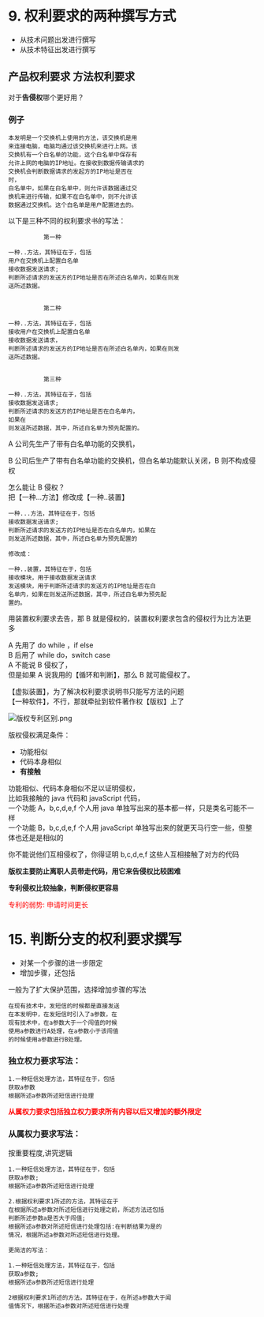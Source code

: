 # 9. 权利要求的两种撰写方式

- 从技术问题出发进行撰写
- 从技术特征出发进行撰写

## 产品权利要求 方法权利要求

对于**告侵权**哪个更好用？

### 例子

```text
本发明是一个交换机上使用的方法，该交换机是用
来连接电脑，电脑均通过该交换机来进行上网。该
交换机有一个白名单的功能，这个白名单中保存有
允许上网的电脑的IP地址。在接收到数据传输请求的
交换机会判断数据请求的发起方的IP地址是否在
时，
白名单中，如果在白名单中，则允许该数据通过交
换机来进行传输，如果不在白名单中，则不允许该
数据通过交换机。这个白名单是用户配置进去的。

```

以下是三种不同的权利要求书的写法：

```
          第一种

一种..方法，其特征在于，包括
用户在交换机上配置白名单
接收数据发送请求;
判断所述请求的发送方的IP地址是否在所述白名单内，如果在则发
送所述数据。


          第二种

一种..方法，其特征在于，包括
接收用户在交换机上配置白名单
接收数据发送请求，
判断所述请求的发送方的IP地址是否在所述白名单内，如果在则发
送所述数据。


          第三种

一种..方法，其特征在于，包括
接收数据发送请求;
判断所述请求的发送方的IP地址是否在白名单内，
如果在
则发送所述数据，其中，所述白名单为预先配置的。
```

A 公司先生产了带有白名单功能的交换机，

B 公司后生产了带有白名单功能的交换机，但白名单功能默认关闭，B 则不构成侵权

怎么能让 B 侵权？  
把【一种...方法】修改成【一种..装置】

```
一种...方法，其特征在于，包括
接收数据发送请求;
判断所述请求的发送方的IP地址是否在白名单内，如果在
则发送所述数据，其中，所述白名单为预先配置的

修改成：

一种..装置，其特征在于，包括
接收模块，用于接收数据发送请求
发送模块，用于判断所述请求的发送方的IP地址是否在白
名单内，如果在则发送所述数据，其中，所述白名单为预先配
置的。
```

用装置权利要求去告，那 B 就是侵权的，装置权利要求包含的侵权行为比方法更多

A 先用了 do while ，if else  
B 后用了 while do，switch case  
A 不能说 B 侵权了，  
但是如果 A 说我用的【循环和判断】，那么 B 就可能侵权了。

【虚拟装置】，为了解决权利要求说明书只能写方法的问题  
【一种软件】，不行，那就牵扯到软件著作权【版权】上了

![版权专利区别.png](https://s2.loli.net/2024/01/27/djVlsWN2ToHv5xi.png)

版权侵权满足条件：

- 功能相似
- 代码本身相似
- **有接触**

功能相似、代码本身相似不足以证明侵权，  
比如我接触的 java 代码和 javaScript 代码，  
一个功能 A，b,c,d,e,f 个人用 java 单独写出来的基本都一样，只是类名可能不一样  
一个功能 B，b,c,d,e,f 个人用 javaScript 单独写出来的就更天马行空一些，但整体也还是是相似的

你不能说他们互相侵权了，你得证明 b,c,d,e,f 这些人互相接触了对方的代码

**版权主要防止离职人员带走代码，用它来告侵权比较困难**

**专利侵权比较抽象，判断侵权更容易**

<font color="red">专利的弱势: 申请时间更长</font>

# 15. 判断分支的权利要求撰写

- 对某一个步骤的进一步限定
- 增加步骤，还包括

一般为了扩大保护范围，选择增加步骤的写法

```
在现有技术中，发短信的时候都是直接发送
在本发明中，在发短信时引入了a参数，在
现有技术中，在a参数大于一个闯值的时候
使用a参数进行A处理，在a参数小于该闯值
的时候使用a参数进行B处理。
```

### 独立权力要求写法：

```
1.一种短信处理方法，其特征在于，包括
获取a参数
根据所述a参数所述短信进行处理
```

**<font color="red">从属权力要求包括独立权力要求所有内容以后又增加的额外限定</font>**

### 从属权力要求写法：

按重要程度,讲究逻辑

```
1.一种短信处理方法，其特征在于，包括
获取a参数;
根据所述a参数所述短信进行处理

2.根据权利要求1所述的方法，其特征在于
在根据所述a参数对所述短信进行处理之前，所述方法还包括
判断所述参数a是否大于闯值;
根据所述a参数对所述短信进行处理包括:在判断结果为是的
情况，根据所述a参数对所述短信进行处理。

更简洁的写法：

1.一种短信处理方法，其特征在于，包括
获取a参数;
根据所述a参数所述短信进行处理

2根据权利要求1所述的方法，其特征在于，在所述a参数大于闻
值情况下，根据所述a参数对所述短信进行处理

```
